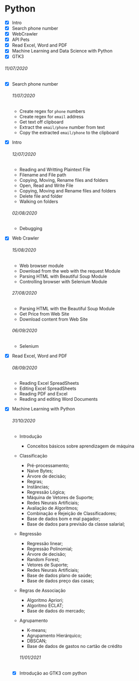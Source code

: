 # Python

- [x] Intro
- [x] Search phone number
- [x] WebCrawler
- [x] API Pets
- [x] Read Excel, Word and PDF
- [x] Machine Learning and Data Science with Python
- [x] GTK3

###### 11/07/2020

- [x] Search phone number

  ###### 11/07/2020

  - Create regex for `phone` numbers
  - Create regex for `email` address
  - Get text off clipboard
  - Extract the `email/phone` number from text
  - Copy the extracted `email/phone` to the clipboard

- [x] Intro

  ###### 12/07/2020

  - Reading and Writting Plaintext File
  - Filename and File path
  - Copying, Moving, Rename files and folders
  - Open, Read and Write File
  - Copying, Moving and Rename files and folders
  - Delete file and folder
  - Walking on folders

  ###### 02/08/2020

  - Debugging

- [x] Web Crawler

  ###### 15/08/2020

  - Web browser module
  - Download from the web with the request Module
  - Parsing HTML with Beautiful Soup Module
  - Controlling browser with Selenium Module

  ###### 27/08/2020

  - Parsing HTML with the Beautiful Soup Module
  - Get Price from Web Site
  - Download content from Web Site

  ###### 06/09/2020

  - Selenium

- [x] Read Excel, Word and PDF

  ###### 08/09/2020

  - Reading Excel SpreadSheets
  - Editing Excel SpreadSheets
  - Reading PDF and Excel
  - Reading and editing Word Documents

- [x] Machine Learning with Python

  ###### 31/10/2020

  - Introdução
    - Conceitos básicos sobre aprendizagem de máquina
  - Classificação
    - Pré-processamento;
    - Naive Bytes;
    - Árvore de decisão;
    - Regras;
    - Instâncias;
    - Regressão Lógica;
    - Máquina de Vetores de Suporte;
    - Redes Neurais Artificiais;
    - Avaliação de Algoritmos;
    - Combinação e Rejeição de Classificadores;
    - Base de dados bom e mal pagador;
    - Base de dados para previsão da classe salarial;
  - Regressão
    - Regressão linear;
    - Regressão Polinomial;
    - Árvore de decisão;
    - Random Forest;
    - Vetores de Suporte;
    - Redes Neurais Artificiais;
    - Base de dados plano de saúde;
    - Base de dados preço das casas;
  - Regras de Associação
    - Algoritmo Apriori;
    - Algoritmo ECLAT;
    - Base de dados do mercado;
  - Agrupamento

    - K-means;
    - Agrupamento Hierárquico;
    - DBSCAN;
    - Base de dados de gastos no cartão de crédito

    ###### 11/01/2021

  - [x] Introdução ao GTK3 com python
